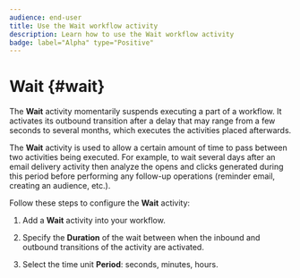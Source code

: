 ```yaml
---
audience: end-user
title: Use the Wait workflow activity
description: Learn how to use the Wait workflow activity
badge: label="Alpha" type="Positive"
---
```


# Wait {#wait}

The **Wait** activity momentarily suspends executing a part of a workflow. It activates its outbound transition after a delay that may range from a few seconds to several months, which executes the activities placed afterwards.

The **Wait** activity is used to allow a certain amount of time to pass between two activities being executed. For example, to wait several days after an email delivery activity then analyze the opens and clicks generated during this period before performing any follow-up operations (reminder email, creating an audience, etc.).

Follow these steps to configure the **Wait** activity:

1. Add a **Wait** activity into your workflow.

1. Specify the **Duration** of the wait between when the inbound and outbound transitions of the activity are activated.

1. Select the time unit **Period**: seconds, minutes, hours. 





